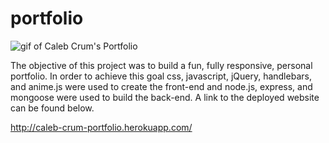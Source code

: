 # portfolio

![gif of Caleb Crum's Portfolio](public/assets/img/portfolio.gif)

The objective of this project was to build a fun, fully responsive, personal portfolio.  In order to achieve this goal css, javascript, jQuery, handlebars, and anime.js were used to create the front-end and node.js, express, and mongoose were used to build the back-end.  A link to the deployed website can be found below.

http://caleb-crum-portfolio.herokuapp.com/

